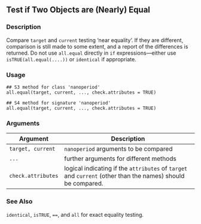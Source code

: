 
## Test if Two Objects are (Nearly) Equal

### Description

Compare `target` and `current` testing ‘near equality’. If they are
different, comparison is still made to some extent, and a report of the
differences is returned. Do not use `all.equal` directly in `if`
expressions—either use `isTRUE(all.equal(....))` or `identical` if
appropriate.

### Usage

    ## S3 method for class 'nanoperiod'
    all.equal(target, current, ..., check.attributes = TRUE)

    ## S4 method for signature 'nanoperiod'
    all.equal(target, current, ..., check.attributes = TRUE)

### Arguments

| Argument           | Description                                                                                                 |
|--------------------|-------------------------------------------------------------------------------------------------------------|
| `target, current`  | `nanoperiod` arguments to be compared                                                                       |
| `...`              | further arguments for different methods                                                                     |
| `check.attributes` | logical indicating if the `attributes` of `target` and `current` (other than the names) should be compared. |

### See Also

`identical`, `isTRUE`, `==`, and `all` for exact equality testing.

